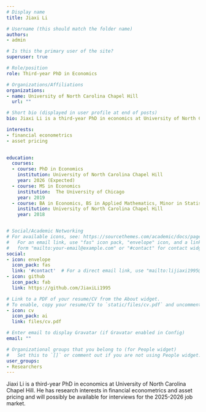 ```yaml
---
# Display name
title: Jiaxi Li

# Username (this should match the folder name)
authors:
- admin

# Is this the primary user of the site?
superuser: true

# Role/position
role: Third-year PhD in Economics

# Organizations/Affiliations
organizations:
- name: University of North Carolina Chapel Hill
  url: ""

# Short bio (displayed in user profile at end of posts)
bio: Jiaxi Li is a third-year PhD in economics at University of North Carolina Chapel Hill. He has research interests in financial econometrics and asset pricing. 

interests:
- financial econometrics
- asset pricing
 

education:
  courses:
  - course: PhD in Economics
    institution: University of North Carolina Chapel Hill
    year: 2026 (Expected)
  - course: MS in Economics
    institution:  The University of Chicago
    year: 2019  
  - course: BA in Economics, BS in Applied Mathematics, Minor in Statistics
    institution: University of North Carolina Chapel Hill
    year: 2018


# Social/Academic Networking
# For available icons, see: https://sourcethemes.com/academic/docs/page-builder/#icons
#   For an email link, use "fas" icon pack, "envelope" icon, and a link in the
#   form "mailto:your-email@example.com" or "#contact" for contact widget.
social:
- icon: envelope
  icon_pack: fas
  link: '#contact'  # For a direct email link, use "mailto:lijiaxi1995@gmail.com".
- icon: github
  icon_pack: fab
  link: https://github.com/JiaxiLi1995

# Link to a PDF of your resume/CV from the About widget.
# To enable, copy your resume/CV to `static/files/cv.pdf` and uncomment the lines below.
- icon: cv
  icon_pack: ai
  link: files/cv.pdf

# Enter email to display Gravatar (if Gravatar enabled in Config)
email: ""

# Organizational groups that you belong to (for People widget)
#   Set this to `[]` or comment out if you are not using People widget.
user_groups:
- Researchers
---
```


Jiaxi Li is a third-year PhD in economics at University of North Carolina Chapel Hill. He has research interests in financial econometrics and asset pricing and will possibly be available for interviews for the 2025-2026 job market. 
